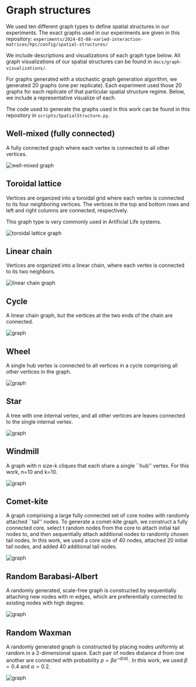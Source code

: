 # Graph structures

We used ten different graph types to define spatial structures in our experiments.
The exact graphs used in our experiments are given in this repository: `experiments/2024-03-08-varied-interaction-matrices/hpc/config/spatial-structures/`

We include descriptions and visualizations of each graph type below.
All graph visualizations of our spatial structures can be found in `docs/graph-visualizations/`.

For graphs generated with a stochastic graph generation algorithm, we generated 20 graphs (one per replicate).
Each experiment used those 20 graphs for each replicate of that particular spatial structure regime.
Below, we include a representative visualize of each.

The code used to generate the graphs used in this work can be found in this repository in `scripts/SpatialStructure.py`.

## Well-mixed (fully connected)

A fully connected graph where each vertex is connected to all other vertices.

<img src="graph-visualizations/graph-well-mixed.mat.png" alt="well-mixed graph">

## Toroidal lattice

Vertices are organized into a toroidal grid where each vertex is connected to its four neighboring vertices.
The vertices in the top and bottom rows and left and right columns are connected, respectively.

This graph type is very commonly used in Artificial Life systems.

<img src="graph-visualizations/graph-toroidal-lattice.mat.png" alt="toroidal lattice graph">

## Linear chain

Vertices are organized into a linear chain, where each vertex is connected to its two neighbors.

<img src="graph-visualizations/graph-linear-chain.mat.png" alt="linear chain graph">

## Cycle

A linear chain graph, but the vertices at the two ends of the chain are connected.

<img src="graph-visualizations/graph-cycle.mat.png" alt="graph">

## Wheel

A single hub vertex is connected to all vertices in a cycle comprising all other vertices in the graph.

<img src="graph-visualizations/graph-wheel.mat.png" alt="graph">

## Star

A tree with one internal vertex, and all other vertices are leaves connected to the single internal vertex.

<img src="graph-visualizations/graph-star.mat.png" alt="graph">

## Windmill

A graph with n size-k cliques that each share a single ``hub'' vertex.
For this work, n=10 and k=10.

<img src="graph-visualizations/graph-windmill.mat.png" alt="graph">

## Comet-kite

A graph comprising a large fully connected set of core nodes with randomly attached ``tail'' nodes.
To generate a comet-kite graph, we construct a fully connected core, select t random nodes from the core to attach initial tail nodes to, and then sequentially attach additional nodes to randomly chosen tail nodes.
In this work, we used a core size of 40 nodes, attached 20 initial tail nodes, and added 40 additional tail nodes.

<img src="graph-visualizations/graph-comet-kite_1.mat.png" alt="graph">

## Random Barabasi-Albert

A randomly generated, scale-free graph is constructed by sequentially attaching new nodes with m edges, which are preferentially connected to existing nodes with high degree.

<img src="graph-visualizations/graph-random-barabasi-albert_1.mat.png" alt="graph">

## Random Waxman

A randomly generated graph is constructed by placing nodes uniformly at random in a 2-dimensional space.
Each pair of nodes distance d from one another are connected with probability $p = \beta e^{-d/\alpha L}$.
In this work, we used $\beta=0.4$ and $\alpha=0.2$.

<img src="graph-visualizations/graph-random-waxman_1.mat.png" alt="graph">


